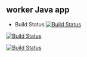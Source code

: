 ## worker Java app


  * Build Status 
  [![Build Status](http://34.118.119.157:8080/buildStatus/icon?job=instatove%2Fworker-build)](http://34.118.119.157:8080/job/instatove/job/worker-build/)
  
  
  [![Build Status](http://34.118.119.157:8080/buildStatus/icon?job=instatove%2Fworker-build)](http://34.118.119.157:8080/job/instatove/job/worker-build/)
  
  [![Build Status](http://34.118.119.157:8080/job/instatove/job/worker-build/badge/icon)](http://34.118.119.157:8080/job/instatove/job/worker-build/)
  
  
  
  
